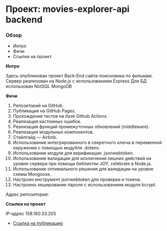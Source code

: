 # Проект: movies-explorer-api backend

### Обзор
* Интро
* Фичи
* Ссылки на проект

**Интро**

Здесь опубликован проект Back-End сайта-поисковика по фильмам.
Сервер реализован на Node.js с использованием Express
Для БД использован NotSQL MongoDB

**Фичи**

1. Репозиторий на GitHub.
2. Публикация на GitHub Pages.
3. Прохождение тестов на базе Github Actions.
4. Реализация кастомных ошибок.
5. Реализация функций промежуточных обновлений (middleware).
6. Реализация модульных компонентов.
7. Cтайлгайд — Airbnb.
8. Использование интегрированного в секретного ключа в переменной окружении с помощью модубля .dotenv.
9. Использование модуля для верификации .jsonwebtoken.
10. Использование валидации для исключения лишних действий на уровне сервера при помощи библиотек JOY, celebrate в Node.js.
11. Использование оптимального решения для валидации на уровне схемы Mongoose.
12. Настроен инструмент jsonwebtoken для проверки и токена.
13. Настроено хеширование пароля с использованием модуля bcrypt.

Адрес репозитория: 

**Ссылки на проект**

IP-адрес 158.160.33.205

* [Ссылка на публикацию](https://api.web.portfolio.diploma.nomoredomainsicu.ru)
